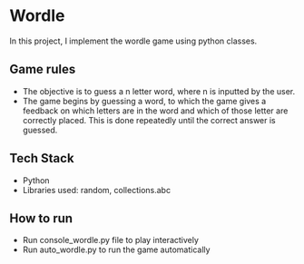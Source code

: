 # Wordle

In this project, I implement the wordle game using python classes.

## Game rules

* The objective is to guess a n letter word, where n is inputted by the user.
* The game begins by guessing a word, to which the game gives a feedback on which letters are in the word and which of those letter are correctly placed. This is done repeatedly until the correct answer is guessed.

## Tech Stack
* Python
* Libraries used: random, collections.abc

## How to run
* Run console_wordle.py file to play interactively
* Run auto_wordle.py to run the game automatically
